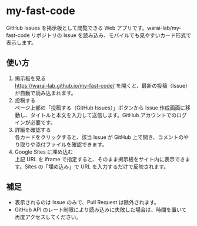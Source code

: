 # my-fast-code

GitHub Issues を掲示板として閲覧できる Web アプリです。warai-lab/my-fast-code リポジトリの Issue を読み込み、モバイルでも見やすいカード形式で表示します。

## 使い方

1. 掲示板を見る  
   https://warai-lab.github.io/my-fast-code/ を開くと、最新の投稿（Issue）が自動で読み込まれます。
2. 投稿する  
   ページ上部の「投稿する（GitHub Issues）」ボタンから Issue 作成画面に移動し、タイトルと本文を入力して送信します。GitHub アカウントでのログインが必要です。
3. 詳細を確認する  
   各カードをクリックすると、該当 Issue が GitHub 上で開き、コメントのやり取りや添付ファイルを確認できます。
4. Google Sites に埋め込む  
   上記 URL を iframe で指定すると、そのまま掲示板をサイト内に表示できます。Sites の「埋め込み」で URL を入力するだけで反映されます。

## 補足

- 表示されるのは Issue のみで、Pull Request は除外されます。
- GitHub API のレート制限により読み込みに失敗した場合は、時間を置いて再度アクセスしてください。
